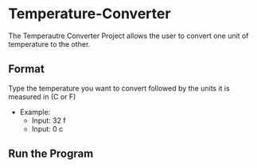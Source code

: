 # Temperature-Converter
The Temperautre Converter Project allows the user to convert one unit of temperature to the other.

## Format
Type the temperature you want to convert followed by the units it is measured in (C or F)
- Example:
  - Input: 32 f
  - Input: 0 c

## Run the Program
